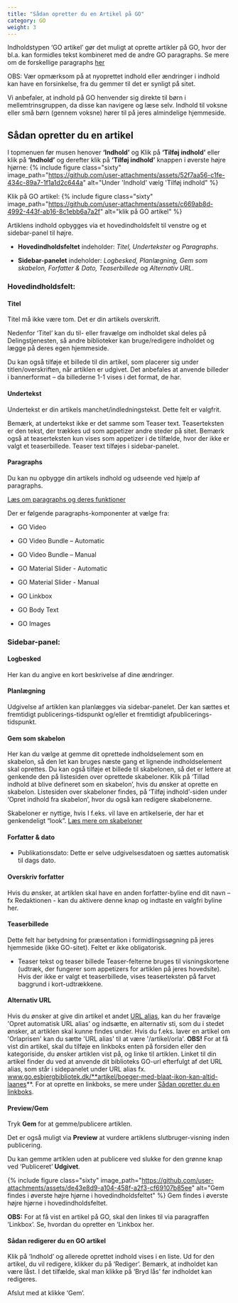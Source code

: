 ```yaml
---
title: "Sådan opretter du en Artikel på GO"
category: GO
weight: 3
---
```

Indholdstypen ‘GO artikel’ gør det muligt at oprette artikler på GO, hvor der bl.a. kan formidles tekst kombineret med de andre GO paragraphs. Se mere om de forskellige paragraphs [her](https://www.folkebibliotekernescms.dk/main/go/paragraphs-go/)

OBS: Vær opmærksom på at nyoprettet indhold eller ændringer i indhold kan have en forsinkelse, fra du gemmer til det er synligt på sitet.

Vi anbefaler, at indhold på GO henvender sig direkte til børn i mellemtrinsgruppen, da disse kan navigere og læse selv. Indhold til voksne eller små børn (gennem voksne) hører til på jeres almindelige hjemmeside.

## Sådan opretter du en artikel
I topmenuen før musen henover **‘Indhold’** og Klik på **‘Tilføj indhold’** eller klik på **‘Indhold’** og derefter klik på **‘Tilføj indhold’** knappen i øverste højre hjørne: 
{% include figure class="sixty" image_path="https://github.com/user-attachments/assets/52f7aa56-c1fe-434c-89a7-1f1a1d2c644a" alt="Under 'Indhold' vælg 'Tilføj indhold" %}

Klik på GO artikel:
{% include figure class="sixty" image_path="https://github.com/user-attachments/assets/c669ab8d-4992-443f-ab16-8c1ebb6a7a2f" alt="klik på GO artikel" %}


Artiklens indhold opbygges via et hovedindholdsfelt til venstre og et sidebar-panel til højre. 
- **Hovedindholdsfeltet** indeholder: *Titel, Undertekster* og *Paragraphs*. 

- **Sidebar-panelet** indeholder: *Logbesked, Planlægning, Gem som skabelon, Forfatter & Dato, Teaserbillede* og *Alternativ URL*. 

 

### Hovedindholdsfelt: 
#### Titel 
Titel må ikke være tom. Det er din artikels overskrift. 

Nedenfor ‘Titel’ kan du til- eller fravælge om indholdet skal deles på Delingstjenesten, så andre biblioteker kan bruge/redigere indholdet og lægge på deres egen hjemmeside. 

Du kan også tilføje et billede til din artikel, som placerer sig under titlen/overskriften, når artiklen er udgivet. Det anbefales at anvende billeder i bannerformat – da billederne 1-1 vises i det format, de har. 
 

#### Undertekst 
Undertekst er din artikels manchet/indledningstekst. Dette felt er valgfrit. 

Bemærk, at undertekst ikke er det samme som Teaser text. Teaserteksten er den tekst, der trækkes ud som appetizer andre steder på sitet. Bemærk også at teaserteksten kun vises som appetizer i de tilfælde, hvor der ikke er valgt et teaserbillede. Teaser text tilføjes i sidebar-panelet. 

#### Paragraphs 
Du kan nu opbygge din artikels indhold og udseende ved hjælp af paragraphs. 

[Læs om paragraphs og deres funktioner](https://www.folkebibliotekernescms.dk/main/go/paragraphs-go/)

Der er følgende paragraphs-komponenter at vælge fra: 
- GO Video 

- GO Video Bundle – Automatic 

- GO Video Bundle – Manual 

- GO Material Slider - Automatic 

- GO Material Slider - Manual 

- GO Linkbox 

- GO Body Text 

- GO Images 

 

### Sidebar-panel: 
#### Logbesked 
Her kan du angive en kort beskrivelse af dine ændringer. 


#### Planlægning 
Udgivelse af artiklen kan planlægges via sidebar-panelet. Der kan sættes et fremtidigt publicerings-tidspunkt og/eller et fremtidigt afpublicerings-tidspunkt. 
 

#### Gem som skabelon 
Her kan du vælge at gemme dit oprettede indholdselement som en skabelon, så den let kan bruges næste gang et lignende indholdselement skal oprettes. Du kan også tilføje et billede til skabelonen, så det er lettere at genkende den på listesiden over oprettede skabeloner. Klik på ‘Tillad indhold at blive defineret som en skabelon’, hvis du ønsker at oprette en skabelon. Listesiden over skabeloner findes, på ‘Tilføj indhold’-siden under ‘Opret indhold fra skabelon’, hvor du også kan redigere skabelonerne. 

Skabeloner er nyttige, hvis I f.eks. vil lave en artikelserie, der har et genkendeligt “look”. [Læs mere om skabeloner](https://www.folkebibliotekernescms.dk/main/indhold/skabeloner/)  
  

#### Forfatter & dato
- Publikationsdato: Dette er selve udgivelsesdatoen og sættes automatisk til dags dato. 


#### Overskriv forfatter 
Hvis du ønsker, at artiklen skal have en anden forfatter-byline end dit navn – fx Redaktionen - kan du aktivere denne knap og indtaste en valgfri byline her.  

 
#### Teaserbillede 
Dette felt har betydning for præsentation i formidlingssøgning på jeres hjemmeside (ikke GO-sitet). Feltet er ikke obligatorisk. 
- Teaser tekst og teaser billede
  Teaser-felterne bruges til visningskortene (udtræk, der fungerer som appetizers for artiklen på jeres hovedsite). Hvis der ikke er valgt et teaserbillede, vises teaserteksten på farvet baggrund i kort-udtrækkene. 
 

#### Alternativ URL 
Hvis du ønsker at give din artikel et andet [URL alias](https://www.folkebibliotekernescms.dk/main/indhold/urler/#url-omd%C3%B8bning), kan du her fravælge 'Opret automatisk URL alias' og indsætte, en alternativ sti, som du i stedet ønsker, at artiklen skal kunne findes under. Hvis du f.eks. laver en artikel om 'Orlaprisen' kan du sætte 'URL alias' til at være '/artikel/orla'.
**OBS!** For at få vist din artikel, skal du tilføje en linkboks enten på forsiden eller den kategoriside, du ønsker artiklen vist på, og linke til artiklen. Linket til din artikel finder du ved at anvende dit biblioteks GO-url efterfulgt af det URL alias, som står i sidepanelet under URL alias fx. www.go.esbjergbibliotek.dk/**artikel/boeger-med-blaat-ikon-kan-altid-laanes**. For at oprette en linkboks, se mere under [Sådan opretter du en linkboks](https://www.folkebibliotekernescms.dk/main/go/paragraphs-go/#s%C3%A5dan-opretter-du-en-go-linkbox-paragraph). 

 
#### Preview/Gem 
Tryk **Gem** for at gemme/publicere artiklen. 

Det er også muligt via **Preview** at vurdere artiklens slutbruger-visning inden publicering. 

Du kan gemme artiklen uden at publicere ved slukke for den grønne knap ved ‘Publiceret’ **Udgivet**. 

{% include figure class="sixty" image_path="https://github.com/user-attachments/assets/de43e8d9-a104-458f-a2f3-cf69107b85ee" alt="Gem findes i øverste højre hjørne i hovedindholdsfeltet" %}
Gem findes i øverste højre hjørne i hovedindholdsfeltet. 

**OBS:** For at få vist en artikel på GO, skal den linkes til via paragraffen ‘Linkbox’. Se, hvordan du opretter en ‘Linkbox her.  

 
#### Sådan redigerer du en GO artikel 
Klik på ‘Indhold’ og allerede oprettet indhold vises i en liste. Ud for den artikel, du vil redigere, klikker du på ‘Rediger’. Bemærk, at indholdet kan være låst. I det tilfælde, skal man klikke på ‘Bryd lås’ før indholdet kan redigeres.  

Afslut med at klikke ‘Gem’. 
